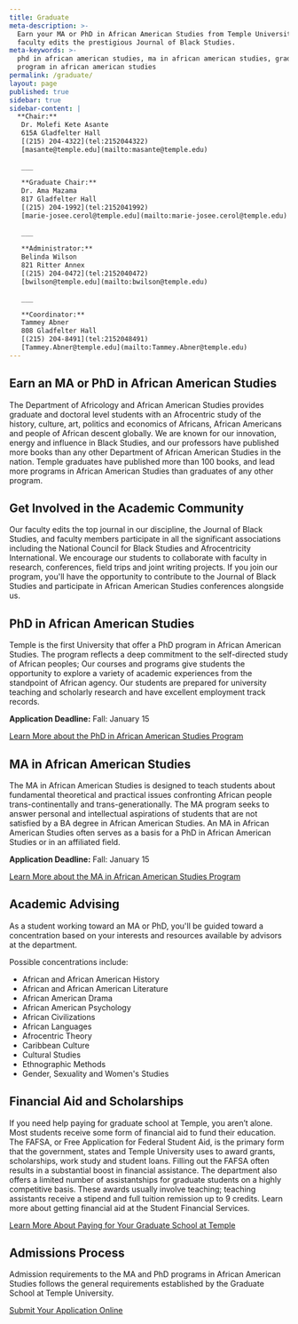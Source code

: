 ```yaml
---
title: Graduate
meta-description: >-
  Earn your MA or PhD in African American Studies from Temple University. Our
  faculty edits the prestigious Journal of Black Studies.
meta-keywords: >-
  phd in african american studies, ma in african american studies, graduate
  program in african american studies 
permalink: /graduate/
layout: page
published: true
sidebar: true
sidebar-content: |
  **Chair:**  
   Dr. Molefi Kete Asante  
   615A Gladfelter Hall  
   [(215) 204-4322](tel:2152044322)  
   [masante@temple.edu](mailto:masante@temple.edu)  
   
   ___
   
   **Graduate Chair:**  
   Dr. Ama Mazama  
   817 Gladfelter Hall  
   [(215) 204-1992](tel:2152041992)  
   [marie-josee.cerol@temple.edu](mailto:marie-josee.cerol@temple.edu)  
   
   ___
   
   **Administrator:**  
   Belinda Wilson  
   821 Ritter Annex   
   [(215) 204-0472](tel:2152040472)  
   [bwilson@temple.edu](mailto:bwilson@temple.edu)  
   
   ___

   **Coordinator:**  
   Tammey Abner  
   808 Gladfelter Hall    
   [(215) 204-8491](tel:2152048491)   
   [Tammey.Abner@temple.edu](mailto:Tammey.Abner@temple.edu)
---
```

## Earn an MA or PhD in African American Studies

The Department of Africology and African American Studies provides graduate and doctoral level students with an Afrocentric study of the history, culture, art, politics and economics of Africans, African Americans and people of African descent globally. We are known for our innovation, energy and influence in Black Studies, and our professors have published more books than any other Department of African American Studies in the nation. Temple graduates have published more than 100 books, and lead more programs in African American Studies than graduates of any other program. 

## Get Involved in the Academic Community

Our faculty edits the top journal in our discipline, the Journal of Black Studies, and faculty members participate in all the significant associations including the National Council for Black Studies and Afrocentricity International. We encourage our students to collaborate with faculty in research, conferences, field trips and joint writing projects. If you join our program, you'll have the opportunity to contribute to the Journal of Black Studies and participate in African American Studies conferences alongside us. 

## PhD in African American Studies

Temple is the first University that offer a PhD program in African American Studies. The program reflects a deep commitment to the self-directed study of African peoples; Our courses and programs give students the opportunity to explore a variety of academic experiences from the standpoint of African agency. Our students are prepared for university teaching and scholarly research and have excellent employment track records.  

**Application Deadline:**
Fall: January 15

[Learn More about the PhD in African American Studies Program](http://bulletin.temple.edu/graduate/scd/cla/africology-african-american-studies-phd/)

## MA in African American Studies

The MA in African American Studies is designed to teach students about fundamental theoretical and practical issues confronting African people trans-continentally and trans-generationally. The MA program seeks to answer personal and intellectual aspirations of students that are not satisfied by a BA degree in African American Studies. An MA in African American Studies often serves as a basis for a PhD in African American Studies or in an affiliated field.

**Application Deadline:**
Fall: January 15

[Learn More about the MA in African American Studies Program](http://bulletin.temple.edu/graduate/scd/cla/africology-african-american-studies-ma/)

## Academic Advising

As a student working toward an MA or PhD, you'll be guided toward a concentration based on your interests and resources available by advisors at the department. 

Possible concentrations include:

- African and African American History
- African and African American Literature
- African American Drama
- African American Psychology
- African Civilizations
- African Languages
- Afrocentric Theory
- Caribbean Culture
- Cultural Studies
- Ethnographic Methods
- Gender, Sexuality and Women's Studies

## Financial Aid and Scholarships

If you need help paying for graduate school at Temple, you aren’t alone. Most students receive some form of financial aid to fund their education. The FAFSA, or Free Application for Federal Student Aid, is the primary form that the government, states and Temple University uses to award grants, scholarships, work study and student loans. Filling out the FAFSA often results in a substantial boost in financial assistance. The department also offers a limited number of assistantships for graduate students on a highly competitive basis. These awards usually involve teaching; teaching assistants receive a stipend and full tuition remission up to 9 credits. Learn more about getting financial aid at the Student Financial Services. 

[Learn More About Paying for Your Graduate School at Temple](http://www.temple.edu/grad/finances/)

## Admissions Process

Admission requirements to the MA and PhD programs in African American Studies follows the general requirements established by the Graduate School at Temple University.

[Submit Your Application Online](https://prd-wlssb.temple.edu/prod8/bwskalog.P_DispLoginNon)
